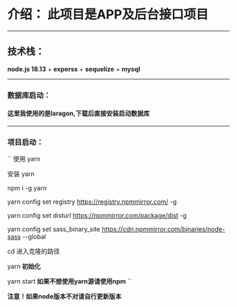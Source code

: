 # 介绍： 此项目是APP及后台接口项目

___
## 技术栈：
**node.js 18.13** + **experss** + **sequelize** + **mysql**

___
### 数据库启动：
#### 这里我使用的是**laragon**,下载后直接安装启动数据库

___
### 项目启动：
`` 使用 yarn

安装 yarn

npm i -g yarn

yarn config set registry https://registry.npmmirror.com/ -g

yarn config set disturl https://npmmirror.com/package/dist -g

yarn config set sass_binary_site https://cdn.npmmirror.com/binaries/node-sass --global

cd 进入克隆的路径

yarn  **初始化**

yarn start  **如果不想使用yarn源请使用npm** ``



**注意！如果node版本不对请自行更新版本**
